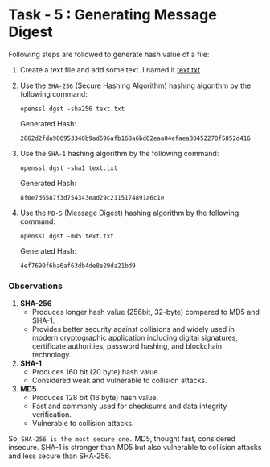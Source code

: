 # Task - 5 : Generating Message Digest

Following steps are followed to generate hash value of a file:

1. Create a text file and add some text. I named it [text.txt](text.txt)
2. Use the `SHA-256` (Secure Hashing Algorithm) hashing algorithm by the following command:

    ```
    openssl dgst -sha256 text.txt
    ```
    
    Generated Hash:
    
    ```
    2862d2fda986953340b9ad696afb168a6bd02eaa04efaea80452278f5852d416
    ```
3. Use the `SHA-1` hashing algorithm by the following command:
    ```
    openssl dgst -sha1 text.txt
    ```

    Generated Hash:

    ```
    8f0e7d6587f3d754343ead29c2115174891a6c1e
    ```
4. Use the `MD-5` (Message Digest) hashing algorithm by the following command:

    ```
    openssl dgst -md5 text.txt
    ```

    Generated Hash:

    ```
    4ef7690f6ba6af63db4de8e29da21bd9
    ```
### Observations

1. **SHA-256**
    - Produces longer hash value (256bit, 32-byte) compared to MD5 and SHA-1.
    - Provides better security against collisions and widely used in modern cryptographic application including digital signatures, certificate authorities, password hashing, and blockchain technology.
2. **SHA-1**
    - Produces 160 bit (20 byte) hash value.
    - Considered weak and vulnerable to collision attacks.
3. **MD5**
    - Produces 128 bit (16 byte) hash value.
    - Fast and commonly used for checksums and data integrity verification.
    - Vulnerable to collision attacks.

So, `SHA-256 is the most secure one.` MD5, thought fast, considered insecure. SHA-1 is stronger than MD5 but also vulnerable to collision attacks and less secure than SHA-256.
